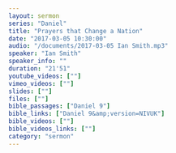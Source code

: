 ```yaml
---
layout: sermon
series: "Daniel"
title: "Prayers that Change a Nation"
date: "2017-03-05 10:30:00"
audio: "/documents/2017-03-05 Ian Smith.mp3"
speaker: "Ian Smith"
speaker_info: ""
duration: "21'51"
youtube_videos: [""]
vimeo_videos: [""]
slides: [""]
files: [""]
bible_passages: ["Daniel 9"]
bible_links: ["Daniel 9&amp;version=NIVUK"]
bible_videos: [""]
bible_videos_links: [""]
category: "sermon"
---
```

